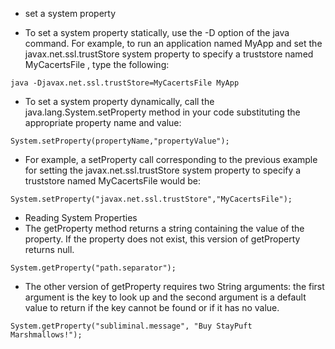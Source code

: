- set a system property

- To set a system property statically, use the -D option of the java command. For example, to run an application named MyApp and set the javax.net.ssl.trustStore system property to specify a truststore named MyCacertsFile , type the following:
```
java -Djavax.net.ssl.trustStore=MyCacertsFile MyApp

```

- To set a system property dynamically, call the java.lang.System.setProperty method in your code substituting the appropriate property name and value:

```
System.setProperty(propertyName,"propertyValue");

```
- For example, a setProperty call corresponding to the previous example for setting the javax.net.ssl.trustStore system property to specify a truststore named MyCacertsFile would be:

```
System.setProperty("javax.net.ssl.trustStore","MyCacertsFile");

```

- Reading System Properties
- The getProperty method returns a string containing the value of the property. If the property does not exist, this version of getProperty returns null.
```
System.getProperty("path.separator");

```

- The other version of getProperty requires two String arguments: the first argument is the key to look up and the second argument is a default value to return if the key cannot be found or if it has no value.
```
System.getProperty("subliminal.message", "Buy StayPuft Marshmallows!");

```